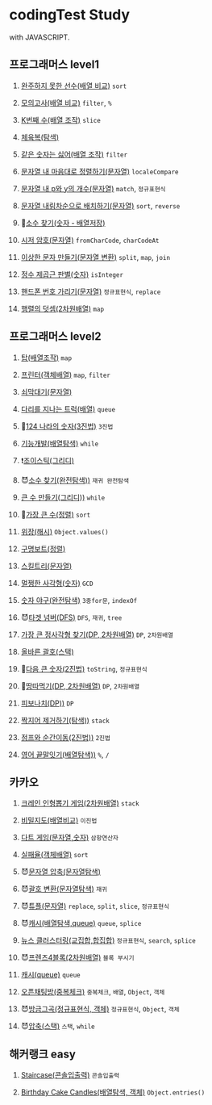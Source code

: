 # codingTest Study

with JAVASCRIPT.

## 프로그래머스 level1

1. [완주하지 못한 선수(배열 비교)](https://github.com/taenykim/codeingTest/blob/master/level1/1.md) `sort`

2. [모의고사(배열 비교)](https://github.com/taenykim/codeingTest/blob/master/level1/2.md) `filter`, `%`

3. [K번째 수(배열 조작)](https://github.com/taenykim/codeingTest/blob/master/level1/3.md) `slice`

4. [체육복(탐색)](https://github.com/taenykim/codeingTest/blob/master/level1/4.md)

5. [같은 숫자는 싫어(배열 조작)](https://github.com/taenykim/codeingTest/blob/master/level1/5.md) `filter`

6. [문자열 내 마음대로 정렬하기(문자열)](https://github.com/taenykim/codeingTest/blob/master/level1/6.md) `localeCompare`

7. [문자열 내 p와 y의 개수(문자열)](https://github.com/taenykim/codeingTest/blob/master/level1/7.md) `match`, `정규표현식`

8. [문자열 내림차순으로 배치하기(문자열)](https://github.com/taenykim/codeingTest/blob/master/level1/8.md) `sort`, `reverse`

9. 🤔[소수 찾기(숫자 - 배열저장)](https://github.com/taenykim/codeingTest/blob/master/level1/9.md)

10. [시저 암호(문자열)](https://github.com/taenykim/codeingTest/blob/master/level1/10.md) `fromCharCode`, `charCodeAt`

11. [이상한 문자 만들기(문자열 변환)](https://github.com/taenykim/codeingTest/blob/master/level1/11.md) `split`, `map`, `join`

12. [정수 제곱근 판별(숫자)](https://github.com/taenykim/codeingTest/blob/master/level1/12.md) `isInteger`

13. [핸드폰 번호 가리기(문자열)](https://github.com/taenykim/codeingTest/blob/master/level1/13.md) `정규표현식`, `replace`

14. [행렬의 덧셈(2차원배열)](https://github.com/taenykim/codeingTest/blob/master/level1/14.md) `map`

## 프로그래머스 level2

1. [탑(배열조작)](https://github.com/taenykim/codeingTest/blob/master/level2/1.md) `map`

2. [프린터(객체배열)](https://github.com/taenykim/codeingTest/blob/master/level2/2.md) `map`, `filter`

3. [쇠막대기(문자열)](https://github.com/taenykim/codeingTest/blob/master/level2/3.md)

4. [다리를 지나는 트럭(배열)](https://github.com/taenykim/codeingTest/blob/master/level2/4.md) `queue`

5. 🤔[124 나라의 숫자(3진법)](https://github.com/taenykim/codeingTest/blob/master/level2/5.md) `3진법`

6. [기능개발(배열탐색)](https://github.com/taenykim/codeingTest/blob/master/level2/6.md) `while`

7. ❗️[조이스틱(그리디)](https://github.com/taenykim/codeingTest/blob/master/level2/7.md)

8. 😈[소수 찾기(완전탐색))](https://github.com/taenykim/codeingTest/blob/master/level2/8.md) `재귀 완전탐색`

9. [큰 수 만들기(그리디))](https://github.com/taenykim/codeingTest/blob/master/level2/9.md) `while`

10. 🤔[가장 큰 수(정렬)](https://github.com/taenykim/codeingTest/blob/master/level2/10.md) `sort`

11. [위장(해시)](https://github.com/taenykim/codeingTest/blob/master/level2/11.md) `Object.values()`

12. [구명보트(정렬)](https://github.com/taenykim/codeingTest/blob/master/level2/12.md)

13. [스킬트리(문자열)](https://github.com/taenykim/codeingTest/blob/master/level2/13.md)

14. [멀쩡한 사각형(숫자)](https://github.com/taenykim/codeingTest/blob/master/level2/14.md) `GCD`

15. [숫자 야구(완전탐색)](https://github.com/taenykim/codeingTest/blob/master/level2/15.md) `3중for문`, `indexOf`

16. 😈[타겟 넘버(DFS)](https://github.com/taenykim/codeingTest/blob/master/level2/16.md) `DFS`, `재귀`, `tree`

17. [가장 큰 정사각형 찾기(DP, 2차원배열)](https://github.com/taenykim/codeingTest/blob/master/level2/17.md) `DP`, `2차원배열`

18. [올바른 괄호(스택)](https://github.com/taenykim/codeingTest/blob/master/level2/18.md)

19. 🤔[다음 큰 숫자(2진법)](https://github.com/taenykim/codeingTest/blob/master/level2/19.md) `toString`, `정규표현식`

20. 🤔[땅따먹기(DP, 2차원배열)](https://github.com/taenykim/codeingTest/blob/master/level2/20.md) `DP`, `2차원배열`

21. [피보나치(DP))](https://github.com/taenykim/codeingTest/blob/master/level2/21.md) `DP`

22. [짝지어 제거하기(탐색))](https://github.com/taenykim/codeingTest/blob/master/level2/22.md) `stack`

23. [점프와 순간이동(2진법))](https://github.com/taenykim/codeingTest/blob/master/level2/23.md) `2진법`

24. [영어 끝말잇기(배열탐색))](https://github.com/taenykim/codeingTest/blob/master/level2/24.md) `%`, `/`

## 카카오

1. [크레인 인형뽑기 게임(2차원배열)](https://github.com/taenykim/codingTest/blob/master/kakao/1.md) `stack`

2. [비밀지도(배열비교)](https://github.com/taenykim/codingTest/blob/master/kakao/2.md) `이진법`

3. [다트 게임(문자열,숫자)](https://github.com/taenykim/codingTest/blob/master/kakao/3.md) `삼항연산자`

4. [실패율(객체배열)](https://github.com/taenykim/codingTest/blob/master/kakao/4.md) `sort`

5. 😈[문자열 압축(문자열탐색)](https://github.com/taenykim/codingTest/blob/master/kakao/5.md)

6. 😈[괄호 변환(문자열탐색)](https://github.com/taenykim/codingTest/blob/master/kakao/6.md) `재귀`

7. 😈[튜플(문자열)](https://github.com/taenykim/codingTest/blob/master/kakao/7.md) `replace`, `split`, `slice`, `정규표현식`

8. 😈[캐시(배열탐색,queue)](https://github.com/taenykim/codingTest/blob/master/kakao/8.md) `queue`, `splice`

9. [뉴스 클러스터링(교집합,합집합)](https://github.com/taenykim/codingTest/blob/master/kakao/9.md) `정규표현식`, `search`, `splice`

10. 😈[프렌즈4블록(2차원배열)](https://github.com/taenykim/codingTest/blob/master/kakao/10.md) `블록 부시기`

11. [캐시(queue)](https://github.com/taenykim/codingTest/blob/master/kakao/11.md) `queue`

12. [오픈채팅방(중복체크)](https://github.com/taenykim/codingTest/blob/master/kakao/12.md) `중복체크`, `배열`, `Object`, `객체`

13. 😈[방금그곡(정규표현식, 객체)](https://github.com/taenykim/codingTest/blob/master/kakao/13.md) `정규표현식`, `Object`, `객체`

14. 😈[압축(스택)](https://github.com/taenykim/codingTest/blob/master/kakao/14.md) `스택`, `while`

## 해커랭크 easy

1. [Staircase(콘솔입출력)](https://github.com/taenykim/codingTest/blob/master/easy/1.md) `콘솔입출력`

2. [Birthday Cake Candles(배열탐색, 객체)](https://github.com/taenykim/codingTest/blob/master/easy/2.md) `Object.entries()`
